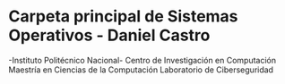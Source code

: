 # Carpeta principal de Sistemas Operativos - Daniel Castro

   -Instituto Politécnico Nacional-
Centro de Investigación en Computación
Maestría en Ciencias de la Computación 
    Laboratorio de Ciberseguridad
    
